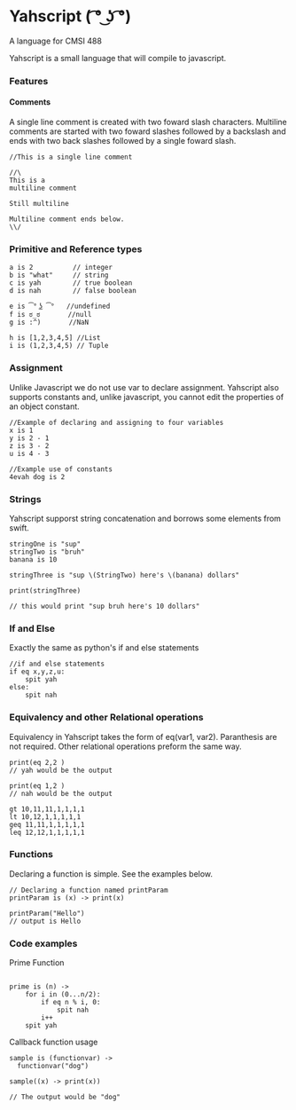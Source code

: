 # Yahscript      ( ͡° ͜ʖ ͡°) 
A language for CMSI 488

Yahscript is a small language that will compile to javascript.

### Features

#### Comments
A single line comment is created with two foward slash characters. Multiline comments are started with two foward slashes followed by a backslash and ends with two back slashes followed by a single foward slash. 

```
//This is a single line comment

//\
This is a 
multiline comment

Still multiline

Multiline comment ends below. 
\\/

```
### Primitive and Reference types

```
a is 2          // integer
b is "what"     // string
c is yah        // true boolean
d is nah        // false boolean

e is ͡° ͜ʖ ͡°   //undefined
f is ಠ_ಠ       //null
g is :^)       //NaN

h is [1,2,3,4,5] //List
i is (1,2,3,4,5) // Tuple

```

### Assignment
Unlike Javascript we do not use var to declare assignment. Yahscript also supports constants and, unlike javascript, you cannot edit the properties of an object constant.

```
//Example of declaring and assigning to four variables
x is 1
y is 2 - 1
z is 3 - 2
u is 4 - 3

//Example use of constants
4evah dog is 2

```
### Strings
Yahscript supporst string concatenation and borrows some elements from swift.

```
stringOne is "sup"
stringTwo is "bruh"
banana is 10

stringThree is "sup \(StringTwo) here's \(banana) dollars"

print(stringThree)

// this would print "sup bruh here's 10 dollars"
```

### If and Else
Exactly the same as python's if and else statements

```
//if and else statements
if eq x,y,z,u:
    spit yah
else:
    spit nah
```


### Equivalency and other Relational operations
Equivalency in Yahscript takes the form of eq(var1, var2). Paranthesis are not required. Other relational operations preform the same way. 


```
print(eq 2,2 )
// yah would be the output

print(eq 1,2 )
// nah would be the output

gt 10,11,11,1,1,1,1
lt 10,12,1,1,1,1,1
geq 11,11,1,1,1,1,1
leq 12,12,1,1,1,1,1
```
### Functions
Declaring a function is simple. See the examples below.
```
// Declaring a function named printParam
printParam is (x) -> print(x)

printParam("Hello")
// output is Hello

```
### Code examples
Prime Function
```

prime is (n) ->
    for i in (0...n/2):
        if eq n % i, 0:
            spit nah
        i++
    spit yah
```
Callback function usage
```
sample is (functionvar) ->
  functionvar("dog")

sample((x) -> print(x))

// The output would be "dog"
```

